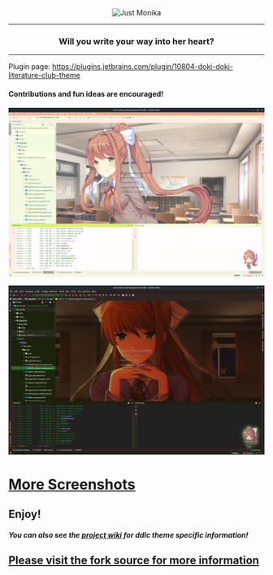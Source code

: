 <div align="center">
<img src="https://raw.githubusercontent.com/cyclic-reference/jetbrains-theme/master/src/main/resources/wizard/logo.png" alt="Just Monika"></img>
</div>

---
<div align="center">
    <h3 styles="color: pink"> Will you write your way into her heart?</h3>
</div>

---

Plugin page:
https://plugins.jetbrains.com/plugin/10804-doki-doki-literature-club-theme

#### Contributions and fun ideas are encouraged!

![Just Monika](assets/screenshots/just_monika_background_normal.png)

![Only Monika](assets/screenshots/only_monika_background_normal.png)

# [More Screenshots](theme_album.md)

Enjoy!
---
##### You can also see the [project wiki](https://github.com/cyclic-reference/ddlc-jetbrains-theme/wiki) for ddlc theme specific information!

## [Please visit the fork source for more information](https://github.com/ChrisRM/material-theme-jetbrains)
